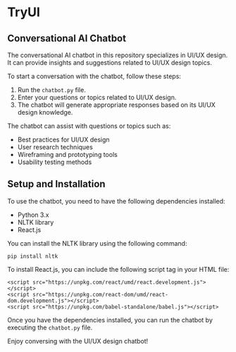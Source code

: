 # TryUI

## Conversational AI Chatbot

The conversational AI chatbot in this repository specializes in UI/UX design. It can provide insights and suggestions related to UI/UX design topics.

To start a conversation with the chatbot, follow these steps:
1. Run the `chatbot.py` file.
2. Enter your questions or topics related to UI/UX design.
3. The chatbot will generate appropriate responses based on its UI/UX design knowledge.

The chatbot can assist with questions or topics such as:
- Best practices for UI/UX design
- User research techniques
- Wireframing and prototyping tools
- Usability testing methods

## Setup and Installation

To use the chatbot, you need to have the following dependencies installed:
- Python 3.x
- NLTK library
- React.js

You can install the NLTK library using the following command:
```
pip install nltk
```

To install React.js, you can include the following script tag in your HTML file:
```
<script src="https://unpkg.com/react/umd/react.development.js"></script>
<script src="https://unpkg.com/react-dom/umd/react-dom.development.js"></script>
<script src="https://unpkg.com/babel-standalone/babel.js"></script>
```

Once you have the dependencies installed, you can run the chatbot by executing the `chatbot.py` file.

Enjoy conversing with the UI/UX design chatbot!
